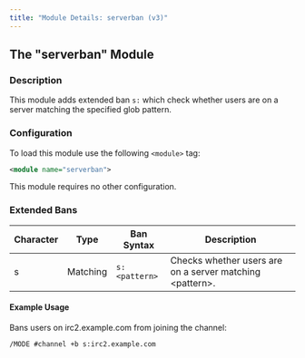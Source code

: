 ```yaml
---
title: "Module Details: serverban (v3)"
---
```


## The "serverban" Module

### Description

This module adds extended ban `s:` which check whether users are on a server matching the specified glob pattern.

### Configuration

To load this module use the following `<module>` tag:

```xml
<module name="serverban">
```

This module requires no other configuration.

### Extended Bans

Character | Type     | Ban Syntax    | Description
--------- | -------- | ------------- | -----------
s         | Matching | `s:<pattern>` | Checks whether users are on a server matching &lt;pattern&gt;.

#### Example Usage

Bans users on irc2.example.com from joining the channel:

```plaintext
/MODE #channel +b s:irc2.example.com
```
